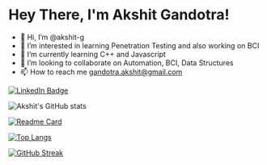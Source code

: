 <h1>
  Hey There, I'm Akshit Gandotra!
  <img src="https://media.giphy.com/media/hvRJCLFzcasrR4ia7z/giphy.gif" width="10px"/>
</h1>

- 👋 Hi, I’m @akshit-g
- 👀 I’m interested in learning Penetration Testing and also working on BCI
- 🌱 I’m currently learning C++ and Javascript
- 💞️ I’m looking to collaborate on Automation, BCI, Data Structures
- 📫 How to reach me gandotra.akshit@gmail.com

<div id="badges">
  <a href="https://in.linkedin.com/in/akshitgandotra">
    <img src="https://img.shields.io/badge/LinkedIn-blue?style=for-the-badge&logo=linkedin&logoColor=white" alt="LinkedIn Badge"/>
  </a>
</div>


<!---
akshit-g/akshit-g is a ✨ special ✨ repository because its `README.md` (this file) appears on your GitHub profile.
You can click the Preview link to take a look at your changes.
--->
<img src="https://komarev.com/ghpvc/?username=akshit-g&style=flat-square&color=blue" alt=""/>

![Akshit's GitHub stats](https://github-readme-stats.vercel.app/api?username=akshit-g&theme=aura&show_icons=true)

[![Readme Card](https://github-readme-stats.vercel.app/api/pin/?username=akshit-g&repo=aksh&theme=aura)](https://github.com/akshit-g/aksh)

[![Top Langs](https://github-readme-stats.vercel.app/api/top-langs/?username=akshit-g&layout=compact&theme=aura)](https://github.com/akshit-g)

[![GitHub Streak](http://github-readme-streak-stats.herokuapp.com?user=akshit-g&theme=elegant)](https://git.io/streak-stats)
